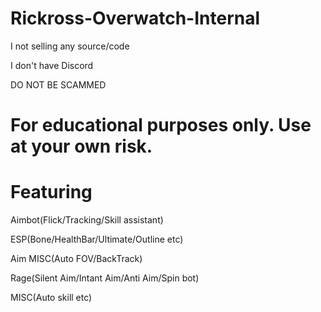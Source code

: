 # Rickross-Overwatch-Internal

I not selling any source/code

I don't have Discord

DO NOT BE SCAMMED

# For educational purposes only. Use at your own risk.

# Featuring
Aimbot(Flick/Tracking/Skill assistant)

ESP(Bone/HealthBar/Ultimate/Outline etc)

Aim MISC(Auto FOV/BackTrack)

Rage(Silent Aim/Intant Aim/Anti Aim/Spin bot)

MISC(Auto skill etc)
